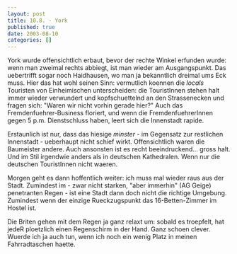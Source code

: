 ```yaml
---
layout: post
title: 10.8. - York
published: true
date: 2003-08-10
categories: []
---
```

<p>York wurde offensichtlich erbaut, bevor der rechte Winkel erfunden wurde: wenn man zweimal rechts abbiegt, ist man wieder am Ausgangspunkt. Das uebertrifft sogar noch Haidhausen, wo man ja bekanntlich dreimal ums Eck muss. Hier das hat wohl seinen Sinn: vermutlich koennen die <i>locals</i> Touristen von Einheimischen unterscheiden: die TouristInnen stehen halt immer wieder verwundert und kopfschuettelnd an den Strassenecken und fragen sich: "Waren wir nicht vorhin gerade hier?" Auch das Fremdenfuehrer-Business floriert, und wenn die FremdenfuehrerInnen gegen 5 p.m. Dienstschluss haben, leert sich die Innenstadt rapide.</p>

<p>
Erstaunlich ist nur, dass das hiesige <i>minster</i> - im Gegensatz zur restlichen Innenstadt - ueberhaupt nicht schief wirkt. Offensichtlich waren die Baumeister andere. Auch ansonsten ist es recht beeindruckend... gross halt. Und im Stil irgendwie anders als in deutschen Kathedralen. Wenn nur die deutschen TouristInnen nicht waeren.
</p>


<p>
Morgen geht es dann hoffentlich weiter: ich muss mal wieder raus aus der Stadt. Zumindest im - zwar nicht starken, "aber immerhin" (AG Geige) penetranten Regen - ist eine Stadt dann doch nicht die richtige Umgebung. Zumindest wenn der einzige Rueckzugspunkt das 16-Betten-Zimmer im Hostel ist. 
</p>


<p>
Die Briten gehen mit dem Regen ja ganz relaxt um: sobald es troepfelt, hat jedeR ploetzlich einen Regenschirm in der Hand. Ganz schoen clever. Wuerde ich ja  auch tun, wenn ich noch ein wenig Platz in meinen Fahrradtaschen haette.</p>
